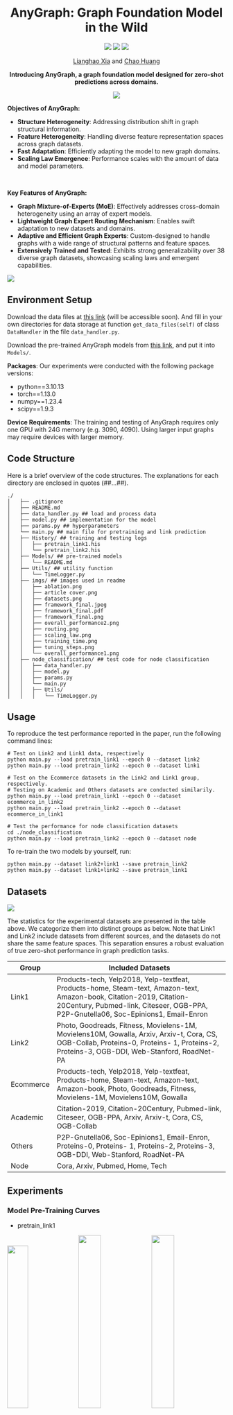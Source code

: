 <h1 align='center'>AnyGraph: Graph Foundation Model in the Wild</h1>

<div align='center'>
<a href='https://arxiv.org/pdf/2408.10700'><img src='https://img.shields.io/badge/Paper-PDF-green'></a>
<!-- <a href=''><img src='https://img.shields.io/badge/公众号-blue' /></a> -->
<!-- <a href=''><img src='https://img.shields.io/badge/CSDN-orange' /></a> -->
<img src="https://badges.pufler.dev/visits/hkuds/anygraph?style=flat-square&logo=github">
<img src='https://img.shields.io/github/stars/hkuds/anygraph?color=green&style=social' />

<a href='https://akaxlh.github.io/'>Lianghao Xia</a> and <a href='https://sites.google.com/view/chaoh/group-join-us'>Chao Huang</a>

**Introducing AnyGraph, a graph foundation model designed for zero-shot predictions across domains.**

<img src='imgs/article cover.png' />

</div>

**Objectives of AnyGraph:**

- **Structure Heterogeneity**: Addressing distribution shift in graph structural information.
- **Feature Heterogeneity**: Handling diverse feature representation spaces across graph datasets.
- **Fast Adaptation**: Efficiently adapting the model to new graph domains.
- **Scaling Law Emergence**: Performance scales with the amount of data and model parameters.

<br>

**Key Features of AnyGraph:**

- **Graph Mixture-of-Experts (MoE)**: Effectively addresses cross-domain heterogeneity using an array of expert models.
- **Lightweight Graph Expert Routing Mechanism**: Enables swift adaptation to new datasets and domains.
- **Adaptive and Efficient Graph Experts**: Custom-designed to handle graphs with a wide range of structural patterns and feature spaces.
- **Extensively Trained and Tested**: Exhibits strong generalizability over 38 diverse graph datasets, showcasing scaling laws and emergent capabilities.

<img src='imgs/framework_final.jpeg' />


## Environment Setup
Download the data files at <a href=''>this link</a> (will be accessible soon). And fill in your own directories for data storage at function `get_data_files(self)` of class `DataHandler` in the file `data_handler.py`.

Download the pre-trained AnyGraph models from <a href='https://hkuhk-my.sharepoint.com/:u:/g/personal/lhaoxia_hku_hk/Efmm5TJm0B5EnmYzTqg8GWEB1loKzeIR5tcr3hPIOJDXXA?e=2wMgZC'>this link</a>, and put it into `Models/`.

**Packages**: Our experiments were conducted with the following package versions:
* python==3.10.13
* torch==1.13.0
* numpy==1.23.4
* scipy==1.9.3

**Device Requirements**: The training and testing of AnyGraph requires only one GPU with 24G memory (e.g. 3090, 4090). Using larger input graphs may require devices with larger memory.

## Code Structure
Here is a brief overview of the code structures. The explanations for each directory are enclosed in quotes (##...##).
```
./
│   ├── .gitignore
│   ├── README.md
│   ├── data_handler.py ## load and process data
│   ├── model.py ## implementation for the model
│   ├── params.py ## hyperparameters
│   └── main.py ## main file for pretraining and link prediction
│   ├── History/ ## training and testing logs
│   │   ├── pretrain_link1.his
│   │   └── pretrain_link2.his
│   ├── Models/ ## pre-trained models
│   │   └── README.md
│   ├── Utils/ ## utility function
│   │   └── TimeLogger.py
│   ├── imgs/ ## images used in readme
│   │   ├── ablation.png
│   │   ├── article cover.png
│   │   ├── datasets.png
│   │   ├── framework_final.jpeg
│   │   ├── framework_final.pdf
│   │   ├── framework_final.png
│   │   ├── overall_performance2.png
│   │   ├── routing.png
│   │   ├── scaling_law.png
│   │   ├── training_time.png
│   │   ├── tuning_steps.png
│   │   └── overall_performance1.png
│   ├── node_classification/ ## test code for node classification
│   │   ├── data_handler.py
│   │   ├── model.py
│   │   ├── params.py
│   │   └── main.py
│   │   ├── Utils/
│   │   │   └── TimeLogger.py
```

## Usage
To reproduce the test performance reported in the paper, run the following command lines:
```
# Test on Link2 and Link1 data, respectively
python main.py --load pretrain_link1 --epoch 0 --dataset link2 
python main.py --load pretrain_link2 --epoch 0 --dataset link1

# Test on the Ecommerce datasets in the Link2 and Link1 group, respectively.
# Testing on Academic and Others datasets are conducted similarily.
python main.py --load pretrain_link1 --epoch 0 --dataset ecommerce_in_link2
python main.py --load pretrain_link2 --epoch 0 --dataset ecommerce_in_link1

# Test the performance for node classification datasets
cd ./node_classification
python main.py --load pretrain_link2 --epoch 0 --dataset node
```

To re-train the two models by yourself, run:
```
python main.py --dataset link2+link1 --save pretrain_link2
python main.py --dataset link1+link2 --save pretrain_link1
```

## Datasets

<img src='imgs/datasets.png' />

The statistics for the experimental datasets are presented in the table above. We categorize them into distinct groups as below. Note that Link1 and Link2 include datasets from different sources, and the datasets do not share the same feature spaces. This separation ensures a robust evaluation of true zero-shot performance in graph prediction tasks.

| Group | Included Datasets |
| ----- | ----- |
| Link1 | Products-tech, Yelp2018, Yelp-textfeat, Products-home, Steam-text, Amazon-text, Amazon-book, Citation-2019, Citation-20Century, Pubmed-link, Citeseer, OGB-PPA, P2P-Gnutella06, Soc-Epinions1, Email-Enron |
| Link2 | Photo, Goodreads, Fitness, Movielens-1M, Movielens10M, Gowalla, Arxiv, Arxiv-t, Cora, CS, OGB-Collab, Proteins-0, Proteins- 1, Proteins-2, Proteins-3, OGB-DDI, Web-Stanford, RoadNet-PA |
| Ecommerce | Products-tech, Yelp2018, Yelp-textfeat, Products-home, Steam-text, Amazon-text, Amazon-book, Photo, Goodreads, Fitness, Movielens-1M, Movielens10M, Gowalla |
| Academic | Citation-2019, Citation-20Century, Pubmed-link, Citeseer, OGB-PPA, Arxiv, Arxiv-t, Cora, CS, OGB-Collab |
| Others | P2P-Gnutella06, Soc-Epinions1, Email-Enron, Proteins-0, Proteins- 1, Proteins-2, Proteins-3, OGB-DDI, Web-Stanford, RoadNet-PA |
| Node | Cora, Arxiv, Pubmed, Home, Tech |


## Experiments

### Model Pre-Training Curves

- pretrain_link1

<img src='imgs/link1_loss_curve.png' width=31%/>&nbsp;
<img src='imgs/link1_fullshot_ndcg_curve.png' width=32%/>&nbsp;
<img src='imgs/link1_zeroshot_ndcg_curve.png' width=32%/>

- pretrain_link2


<img src='imgs/link2_loss_curve.png' width=31%/>&nbsp;
<img src='imgs/link2_fullshot_ndcg_curve.png' width=32%/>&nbsp;
<img src='imgs/link2_zeroshot_ndcg_curve.png' width=33%/>

### Overall Performance Comparison

- Comparing to few-shot end2end models and pre-training and fine-tuning methods.
![](imgs/overall_performance1.png)

- Comparing to zero-shot graph foundation models.
<img src='imgs/overall_performance2.png' width=60%/>

### Scaling Law of AnyGraph

We explore the scaling law of AnyGraph by evaluating 1) model performance v.s. the number of model parameters, and 2) model performance v.s. the number of training samples. 

Below shows the evaluation results on 
- all datasets across domains (a)
- academic datasets (b)
- ecommerce datasets (c)
- other datasets (d) 

In each subfigure, we show 
- zero-shot performance on unseen datasets w.r.t. the amount of model parameters (left)
- full-shot performance on training datasets w.r.t. the amount of model parameters (middle)
- zero-shot performance w.r.t. the amount of training data (right)

![](imgs/scaling_law.png)

The outcome outlines the following key observations: (see Sec. 4.3 for details)
- Generalizability of AnyGraph Follows the Scaling Law.
- Emergent Abilities of AnyGraph.
- Insufficient Training Data May Bring Bias.

### Ablation Study

The ablation study investigates the impact of the following modules:
- The overall MoE architecture
- Frequency regularization in the expert routing mechanism
- Graph augmentation in the learning process
- The utilization of (heterogeneous) node features from different datasets
  
<img src='imgs/ablation.png' width=60% />


### Expert Routing Mechanism
We visualize the competence scores between datasets and experts, given by the routing algorithm of AnyGraph. 

The resulting scores below demonstrates the underlying relatedness between different datasets, thus demonstrating the intuitive effectiveness of the routing mechanism. (see Sec. 4.5 for details)

<img src='imgs/routing.png' width=60% />


### Fast Adaptation of AnyGraph

We study the fast adaptation abilities of AnyGraph from two aspects:
- When fine-tuned on unseen datasets, AnyGraph achieves better performance with less training steps. (Fig. 6 below)
- The training time of AnyGraph is comparative to that of other methods. (Table 3 below)

<img src='imgs/tuning_steps.png' width=60% />

<img src='imgs/training_time.png' width=60% />

## Citation

If you find our work useful, please consider citing our paper:
```
@article{xia2024anygraph,
  title={AnyGraph: Graph Foundation Model in the Wild},
  author={Xia, Lianghao and Huang, Chao},
  journal={arXiv preprint arXiv:2408.10700},
  year={2024}
}
```